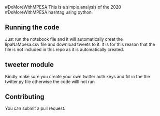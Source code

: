 #DoMoreWithMPESA
This is a simple analysis of the 2020 #DoMoreWithMPESA hashtag using python.

## Running the code
Just run the notebook file and it will automatically creat the lipaNaMpesa.csv file and download tweets to it. It is for this reason that the file is not included in this repo as it is automatically created.

## tweeter module
Kindly make sure you create your own twitter auth keys and fill in the the twitter.py file otherwise the code willl not run

## Contributing
You can submit a pull request.
